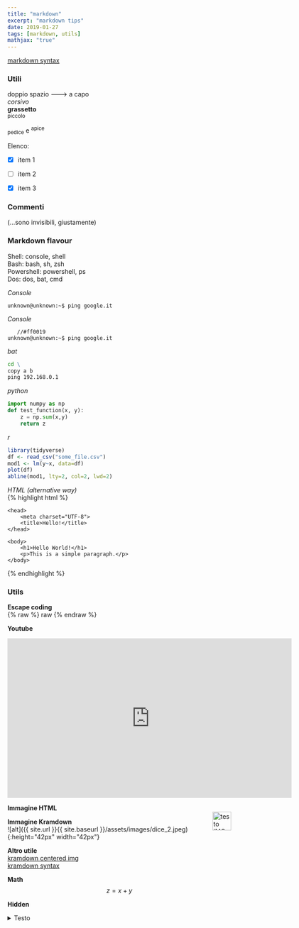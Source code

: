 ```yaml
---
title: "markdown"
excerpt: "markdown tips"
date: 2019-01-27
tags: [markdown, utils]
mathjax: "true"
---
```



[markdown syntax](https://daringfireball.net/projects/markdown/syntax/)  

### Utili
doppio spazio ---> a capo  
*corsivo*  
**grassetto**  
<small>piccolo</small>  

<sub>pedice</sub> e <sup>apice</sup>  

Elenco:  
- [x] item 1
- [ ] item 2
- [x] item 3



### Commenti

[comment]: # (This is a comment, it will not be included. It needs an empty line before the comment)

[comment]: <> (This is a comment, it will not be included. It needs an empty line before the comment. GitHub rejects <>)

[//]: # (This syntax works like a comment, and won't appear in any output.)

<!--- 
This is a comment, it will not be included 
--->

(...sono invisibili, giustamente)


### Markdown flavour
Shell:      console, shell  
Bash:       bash, sh, zsh  
Powershell: powershell, ps  
Dos:        dos, bat, cmd  

*Console*  
```console
unknown@unknown:~$ ping google.it
```

*Console*  
```console
   //#ff0019
unknown@unknown:~$ ping google.it
```


*bat*  
```bat
cd \
copy a b
ping 192.168.0.1
```

*python*  
```python
import numpy as np
def test_function(x, y):
    z = np.sum(x,y)
    return z
```

*r*  
```r
library(tidyverse)
df <- read_csv("some_file.csv")
mod1 <- lm(y~x, data=df)
plot(df)
abline(mod1, lty=2, col=2, lwd=2)
```

*HTML (alternative way)*  
{% highlight html %}
<!DOCTYPE html>
<html lang="en">

    <head>
        <meta charset="UTF-8">
        <title>Hello!</title>
    </head>

    <body>
        <h1>Hello World!</h1>
        <p>This is a simple paragraph.</p>
    </body>

</html>
{% endhighlight %}



### Utils

**Escape coding**  
{% raw %} raw {% endraw %}


**Youtube**  
<iframe width="640" height="360" 
src="https://www.youtube-nocookie.com/embed/uVv7c8qOTa0?controls=0&amp;showinfo=0" 
frameborder="0" allowfullscreen></iframe>
<br/>


**Immagine HTML**  
<img src="{{ site.url }}{{ site.baseurl }}/assets/images/dice_2.jpeg" 
alt="testo IMG"
align="right"
height="42"
width="42">


**Immagine Kramdown**  
![alt]({{ site.url }}{{ site.baseurl }}/assets/images/dice_2.jpeg){:height="42px" width="42px"}

**Altro utile**  
[kramdown centered img](https://stackoverflow.com/questions/39021630/kramdown-how-can-i-set-the-location-of-the-image)  
[kramdown syntax](https://kramdown.gettalong.org/quickref.html)

**Math**  
$$z=x+y$$

**Hidden**
<details>
<summary>
Testo
</summary>
<span style="color: #f2cf4a; font-family: Babas; font-size: 2em;">Hello</span>
</details>
